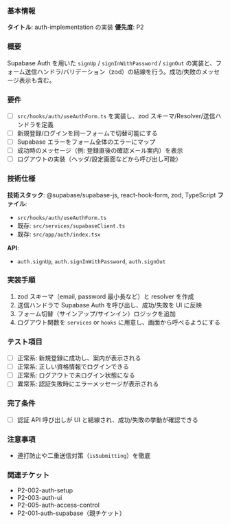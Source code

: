 ### 基本情報

**タイトル**: auth-implementation の実装
**優先度**: P2

### 概要

Supabase Auth を用いた `signUp` / `signInWithPassword` / `signOut` の実装と、フォーム送信ハンドラ/バリデーション（zod）の結線を行う。成功/失敗のメッセージ表示も含む。

### 要件

- [ ] `src/hooks/auth/useAuthForm.ts` を実装し、zod スキーマ/Resolver/送信ハンドラを定義
- [ ] 新規登録/ログインを同一フォームで切替可能にする
- [ ] Supabase エラーをフォーム全体のエラーにマップ
- [ ] 成功時のメッセージ（例: 登録直後の確認メール案内）を表示
- [ ] ログアウトの実装（ヘッダ/設定画面などから呼び出し可能）

### 技術仕様

**技術スタック**: @supabase/supabase-js, react-hook-form, zod, TypeScript
**ファイル**:

- `src/hooks/auth/useAuthForm.ts`
- 既存: `src/services/supabaseClient.ts`
- 既存: `src/app/auth/index.tsx`

**API**:

- `auth.signUp`, `auth.signInWithPassword`, `auth.signOut`

### 実装手順

1. zod スキーマ（email, password 最小長など）と resolver を作成
2. 送信ハンドラで Supabase Auth を呼び出し、成功/失敗を UI に反映
3. フォーム切替（サインアップ/サインイン）ロジックを追加
4. ログアウト関数を `services` or `hooks` に用意し、画面から呼べるようにする

### テスト項目

- [ ] 正常系: 新規登録に成功し、案内が表示される
- [ ] 正常系: 正しい資格情報でログインできる
- [ ] 正常系: ログアウトで未ログイン状態になる
- [ ] 異常系: 認証失敗時にエラーメッセージが表示される

### 完了条件

- [ ] 認証 API 呼び出しが UI と結線され、成功/失敗の挙動が確認できる

### 注意事項

- 連打防止や二重送信対策（`isSubmitting`）を徹底

### 関連チケット

- P2-002-auth-setup
- P2-003-auth-ui
- P2-005-auth-access-control
- P2-001-auth-supabase（親チケット）

